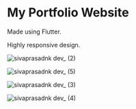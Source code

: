 # My Portfolio Website

Made using Flutter.

Highly responsive design.

![sivaprasadnk dev_ (2)](https://github.com/sivaprasadnk/website/assets/75713903/c3ee9440-b7c0-49d5-9c33-639bbbe2519b)

![sivaprasadnk dev_ (5)](https://github.com/sivaprasadnk/website/assets/75713903/0f886325-a066-45d2-b04d-8ff81614f1e5)

![sivaprasadnk dev_ (3)](https://github.com/sivaprasadnk/website/assets/75713903/8d022f05-f05e-4615-aed2-998300fee7c3)

![sivaprasadnk dev_ (4)](https://github.com/sivaprasadnk/website/assets/75713903/1157a30e-8161-455b-bac8-cb398dad550e)
